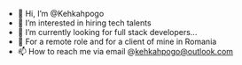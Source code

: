 - 👋 Hi, I’m @Kehkahpogo
- 👀 I’m interested in hiring tech talents
- 🌱 I’m currently looking for full stack developers...
- 💞️ For a remote role and for a client of mine in Romania
- 📫 How to reach me via email @kehkahpogo@outlook.com

<!---
Kehkahpogo/Kehkahpogo is a ✨ special ✨ repository because its `README.md` (this file) appears on your GitHub profile.
You can click the Preview link to take a look at your changes.
--->
